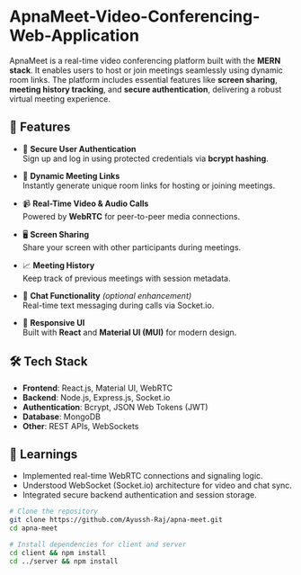 # ApnaMeet-Video-Conferencing-Web-Application

ApnaMeet is a real-time video conferencing platform built with the **MERN stack**. It enables users to host or join meetings seamlessly using dynamic room links. The platform includes essential features like **screen sharing**, **meeting history tracking**, and **secure authentication**, delivering a robust virtual meeting experience.

## 🚀 Features

- 🔐 **Secure User Authentication**  
  Sign up and log in using protected credentials via **bcrypt hashing**.

- 🔗 **Dynamic Meeting Links**  
  Instantly generate unique room links for hosting or joining meetings.

- 📹 **Real-Time Video & Audio Calls**  
  Powered by **WebRTC** for peer-to-peer media connections.

- 🖥️ **Screen Sharing**  
  Share your screen with other participants during meetings.

- 📈 **Meeting History**  
  Keep track of previous meetings with session metadata.

- 💬 **Chat Functionality** *(optional enhancement)*  
  Real-time text messaging during calls via Socket.io.

- 🎨 **Responsive UI**  
  Built with **React** and **Material UI (MUI)** for modern design.

## 🛠️ Tech Stack

- **Frontend**: React.js, Material UI, WebRTC
- **Backend**: Node.js, Express.js, Socket.io
- **Authentication**: Bcrypt, JSON Web Tokens (JWT)
- **Database**: MongoDB
- **Other**: REST APIs, WebSockets

## 🧠 Learnings

- Implemented real-time WebRTC connections and signaling logic.
- Understood WebSocket (Socket.io) architecture for video and chat sync.
- Integrated secure backend authentication and session storage.

```bash
# Clone the repository
git clone https://github.com/Ayussh-Raj/apna-meet.git
cd apna-meet

# Install dependencies for client and server
cd client && npm install
cd ../server && npm install


